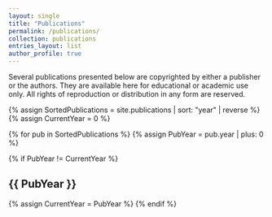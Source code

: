 ```yaml
---
layout: single
title: "Publications"
permalink: /publications/
collection: publications
entries_layout: list
author_profile: true
---
```


Several publications presented below are copyrighted by either a publisher or the authors. They are available here for educational or academic use only. All rights of reproduction or distribution in any form are reserved.

{% assign SortedPublications = site.publications | sort: "year" | reverse %}
{% assign CurrentYear = 0 %}

{% for pub in SortedPublications %}
  {% assign PubYear = pub.year | plus: 0 %}

  {% if PubYear != CurrentYear %}
    <h2 class="year-heading">{{ PubYear }}</h2>
    {% assign CurrentYear = PubYear %}
  {% endif %}

  <table style="width:100%; margin-bottom:15px; border-collapse:collapse; border: none; table-layout: fixed; border-spacing: 0;">
    <!-- <tr>
      
      <td style="width: 5%; font-size: 20px; text-align: center; vertical-align: top; padding-right: 10px; border: none;">
        <i class="far fa-file-alt"></i>
      </td>  -->

      <!-- Publication Details (Middle) -->
      <td style="width: 75%; vertical-align: middle; padding-right: 15px; border: none;">
        <i class="far fa-file-alt"></i>
        <strong style="font-size: 18px; font-weight: bold; color: #0073e6;">{{ pub.title }}</strong><br>
        by <span style="font-size: 14px; color: #555;">{{ pub.authors }}</span><br>
        <span style="font-size: 14px; color: #777;">
          <em>{{ pub.journal }}</em>
          {% if pub.volume %}, Vol. {{ pub.volume }}{% endif %}
          {% if pub.number %}, No. {{ pub.number }}{% endif %}
          {% if pub.pages %}, pp. {{ pub.pages }}{% endif %}
          {% if pub.year %}, {{ pub.year }}{% endif %}
        </span><br>
        <span style="font-size: 14px; color: #777;">{{ pub.doi }}</span><br>

        <div class="btn-links">
          {% if pub.pdf %}
            <a class="btn btn-outline-primary btn-sm" href="{{ pub.pdf }}" target="_blank" rel="noopener">PDF</a>
          {% endif %}
          {% if pub.arxiv %}
            <a class="btn btn-outline-primary btn-sm" href="{{ pub.arxiv }}" target="_blank" rel="noopener">arXiv</a>
          {% endif %}
          {% if pub.hal %}
            <a class="btn btn-outline-primary btn-sm" href="{{ pub.hal }}" target="_blank" rel="noopener">HAL</a>
          {% endif %}
          {% if pub.news %}
            <a class="btn btn-outline-primary btn-sm" href="{{ pub.news }}" target="_blank" rel="noopener">News</a>
          {% endif %}
        </div>
      </td>

      <!-- Thumbnail (Right) -->
      <td style="width: 210px; height: 120px; text-align: right; vertical-align: middle; overflow: hidden; border: none;">
        {% if pub.image %}
          <img src="{{ pub.image }}" alt="Thumbnail" style="height: 120px; width: auto; max-width: 210px; border-radius: 5px;">
        {% endif %}
      </td>
    </tr>
  </table>

{% endfor %}
